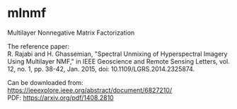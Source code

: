 # mlnmf
Multilayer Nonnegative Matrix Factorization

The reference paper:  
R. Rajabi and H. Ghassemian, "Spectral Unmixing of Hyperspectral Imagery Using Multilayer NMF," in IEEE Geoscience and Remote Sensing Letters, vol. 12, no. 1, pp. 38-42, Jan. 2015, doi: 10.1109/LGRS.2014.2325874.

Can be downloaded from:  
https://ieeexplore.ieee.org/abstract/document/6827210/  
PDF: https://arxiv.org/pdf/1408.2810

